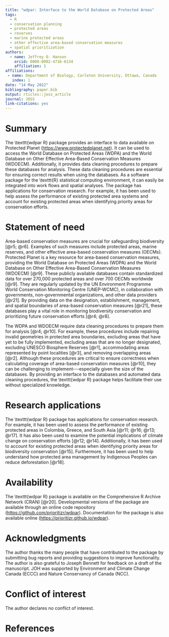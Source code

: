 ```yaml
---
title: "wdpar: Interface to the World Database on Protected Areas"
tags:
  - R
  - conservation planning
  - protected areas
  - reserves
  - marine protected areas
  - other effective area-based conservation measures
  - spatial prioritization
authors:
  - name: Jeffrey O. Hanson
    orcid: 0000-0002-4716-6134
    affiliation: 1
affiliations:
 - name: Department of Biology, Carleton University, Ottawa, Canada
   index: 1
date: "14 May 2022"
bibliography: paper.bib
output: rticles::joss_article
journal: JOSS
link-citations: yes
---
```


# Summary

The \texttt{wdpar R} package provides an interface to data available on Protected Planet (https://www.protectedplanet.net). It can be used to access the World Database on Protected Areas (WDPA) and the World Database on Other Effective Area-Based Conservation Measures (WDOECM). Additionally, it provides data cleaning procedures to prepare these databases for analysis. These data cleaning procedures are essential for ensuring correct results when using the databases. As a software package for the \texttt{R} statistical computing environment, it can easily be integrated into work flows and spatial analyses. The package has applications for conservation research. For example, it has been used to help assess the performance of existing protected area systems and account for existing protected areas when identifying priority areas for conservation efforts.

# Statement of need

Area-based conservation measures are crucial for safeguarding biodiversity [@r5; @r6]. Examples of such measures include protected areas, marine reserves, and other effective area-based conservation measures (OECMs). Protected Planet is a key resource for area-based conservation measures, providing the World Database on Protected Areas (WDPA) and the World Database on Other Effective Area-Based Conservation Measures (WDOECM) [@r9]. These publicly available databases contain standardized data for over 270,000 protected areas and over 700 OECMs worldwide [@r9]. They are regularly updated by the UN Environment Programme World Conservation Monitoring Centre (UNEP-WCMC), in collaboration with governments, non-governmental organizations, and other data providers [@r21]. By providing data on the designation, establishment, management, and spatial boundaries of area-based conservation measures [@r21], these databases play a vital role in monitoring biodiversity conservation and prioritizing future conservation efforts [@r4; @r8].

The WDPA and WDOECM require data cleaning procedures to prepare them for analysis [@r4; @r10]. For example, these procedures include repairing invalid geometries in protected area boundaries, excluding areas that have yet to be fully implemented, excluding areas that are no longer designated, excluding UNESCO Biosphere Reserves [@r1], accommodating areas represented by point localities [@r3], and removing overlapping areas [@r2]. Although these procedures are critical to ensure correctness when calculating coverage of area-based conservation measures [@r10], they can be challenging to implement---especially given the size of the databases. By providing an interface to the databases and automated data cleaning procedures, the \texttt{wdpar R} package helps facilitate their use without specialized knowledge.

# Research applications

The \texttt{wdpar R} package has applications for conservation research. For example, it has been used to assess the performance of existing protected areas in Colombia, Greece, and South Asia [@r11; @r16; @r13; @r17]. It has also been used to examine the potential implications of climate change on conservation efforts [@r12; @r14]. Additionally, it has been used to account for existing protected areas when identifying priority areas for biodiversity conservation [@r15]. Furthermore, it has been used to help understand how protected area management by Indigenous Peoples can reduce deforestation [@r18].

# Availability

The \texttt{wdpar R} package is available on the Comprehensive R Archive Network (CRAN) [@r20]. Developmental versions of the package are available through an online code repository (<https://github.com/prioritizr/wdpar>). Documentation for the package is also available online (<https://prioritizr.github.io/wdpar>).

# Acknowledgments

The author thanks the many people that have contributed to the package by submitting bug reports and providing suggestions to improve functionality. The author is also grateful to Joseph Bennett for feedback on a draft of the manuscript. JOH was supported by Environment and Climate Change Canada (ECCC) and Nature Conservancy of Canada (NCC).

# Conflict of interest

The author declares no conflict of interest.

# References
